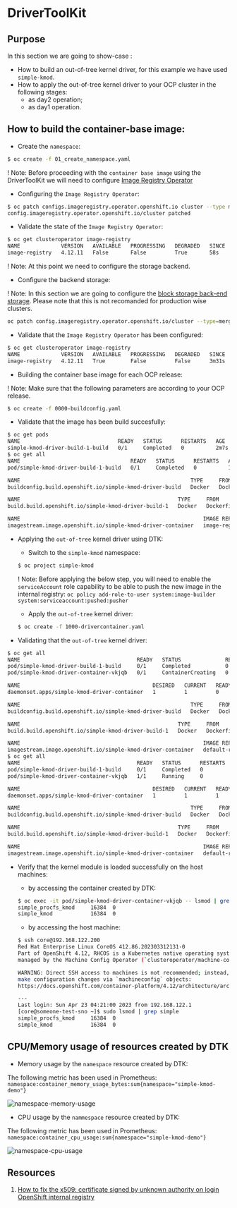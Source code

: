 # DriverToolKit

## Purpose 

In this section we are going to show-case :

- How to build an out-of-tree kernel driver, for this example we have used `simple-kmod`.
- How to apply the out-of-tree kernel driver to your OCP cluster in the following stages:
    - as day2 operation;
    - as day1 operation.

## How to build the container-base image:

- Create the `namespace`:

```bash
$ oc create -f 01_create_namespace.yaml
```
! Note: Before proceeding with the `container base image` using the DriverToolKit we will need to configure [Image Registry Operator][imageregistryoperator]

[imageregistryoperator]: https://docs.openshift.com/container-platform/4.12/registry/configuring_registry_storage/configuring-registry-storage-baremetal.html#registry-removed_configuring-registry-storage-baremetal

- Configuring the `Image Registry Operator`:

```bash
$ oc patch configs.imageregistry.operator.openshift.io cluster --type merge --patch '{"spec":{"managementState":"Managed"}}'
config.imageregistry.operator.openshift.io/cluster patched
```

- Validate the state of the `Image Registry Operator`:

```bash
$ oc get clusteroperator image-registry
NAME             VERSION   AVAILABLE   PROGRESSING   DEGRADED   SINCE   MESSAGE
image-registry   4.12.11   False       False         True       58s     Available: Error: storage backend not configured...
```
! Note: At this point we need to configure the storage backend.

- Configure the backend storage:

! Note: In this section we are going to configure the [block storage back-end storage][blockregistrystorage]. Please note that this is not recomanded for production wise clusters.

[blockregistrystorage]: https://docs.openshift.com/container-platform/4.12/registry/configuring_registry_storage/configuring-registry-storage-baremetal.html#installation-registry-storage-block-recreate-rollout-bare-metal_configuring-registry-storage-baremetal

```bash
oc patch config.imageregistry.operator.openshift.io/cluster --type=merge -p '{"spec":{"rolloutStrategy":"Recreate","replicas":1}}'
``` 

- Validate that the `Image Registry Operator` has been configured:

```bash
$ oc get clusteroperator image-registry
NAME             VERSION   AVAILABLE   PROGRESSING   DEGRADED   SINCE   MESSAGE
image-registry   4.12.11   True        False         False      3m31s
```

- Building the container base image for each OCP release:

! Note: Make sure that the following parameters are according to your OCP release.

```bash
$ oc create -f 0000-buildconfig.yaml
```

- Validate that the image has been build succesfully:

```bash
$ oc get pods
NAME                               READY   STATUS      RESTARTS   AGE
simple-kmod-driver-build-1-build   0/1     Completed   0          2m7s
$ oc get all
NAME                                   READY   STATUS      RESTARTS   AGE
pod/simple-kmod-driver-build-1-build   0/1     Completed   0          103s

NAME                                                      TYPE     FROM         LATEST
buildconfig.build.openshift.io/simple-kmod-driver-build   Docker   Dockerfile   1

NAME                                                  TYPE     FROM         STATUS     STARTED              DURATION
build.build.openshift.io/simple-kmod-driver-build-1   Docker   Dockerfile   Complete   About a minute ago   58s

NAME                                                          IMAGE REPOSITORY                                                                                 TAGS   UPDATED
imagestream.image.openshift.io/simple-kmod-driver-container   image-registry.openshift-image-registry.svc:5000/simple-kmod-demo/simple-kmod-driver-container   demo   49 seconds ago
```

- Applying the `out-of-tree` kernel driver using DTK:

    - Switch to the `simple-kmod` namespace:
    ```bash
    $ oc project simple-kmod
    ```

    ! Note: Before applying the below step, you will need to enable the `serviceAccount` role capability to be able to push the new image in the internal registry: `oc policy add-role-to-user system:image-builder system:serviceaccount:pushed:pusher`

    - Apply the `out-of-tree` kernel driver:
    ```bash
    $ oc create -f 1000-drivercontainer.yaml
    ```

- Validating that the `out-of-tree` kernel driver:

```bash
$ oc get all
NAME                                     READY   STATUS              RESTARTS   AGE
pod/simple-kmod-driver-build-1-build     0/1     Completed           0          14m
pod/simple-kmod-driver-container-vkjqb   0/1     ContainerCreating   0          2s

NAME                                          DESIRED   CURRENT   READY   UP-TO-DATE   AVAILABLE   NODE SELECTOR                     AGE
daemonset.apps/simple-kmod-driver-container   1         1         0       1            0           node-role.kubernetes.io/worker=   2s

NAME                                                      TYPE     FROM         LATEST
buildconfig.build.openshift.io/simple-kmod-driver-build   Docker   Dockerfile   1

NAME                                                  TYPE     FROM         STATUS     STARTED          DURATION
build.build.openshift.io/simple-kmod-driver-build-1   Docker   Dockerfile   Complete   14 minutes ago   58s

NAME                                                          IMAGE REPOSITORY                                                                                                     TAGS   UPDATED
imagestream.image.openshift.io/simple-kmod-driver-container   default-route-openshift-image-registry.apps.someone-test.test412.com/simple-kmod-demo/simple-kmod-driver-container   demo   14 minutes ago
$ oc get all
NAME                                     READY   STATUS      RESTARTS   AGE
pod/simple-kmod-driver-build-1-build     0/1     Completed   0          14m
pod/simple-kmod-driver-container-vkjqb   1/1     Running     0          4s

NAME                                          DESIRED   CURRENT   READY   UP-TO-DATE   AVAILABLE   NODE SELECTOR                     AGE
daemonset.apps/simple-kmod-driver-container   1         1         1       1            1           node-role.kubernetes.io/worker=   4s

NAME                                                      TYPE     FROM         LATEST
buildconfig.build.openshift.io/simple-kmod-driver-build   Docker   Dockerfile   1

NAME                                                  TYPE     FROM         STATUS     STARTED          DURATION
build.build.openshift.io/simple-kmod-driver-build-1   Docker   Dockerfile   Complete   14 minutes ago   58s

NAME                                                          IMAGE REPOSITORY                                                                                                     TAGS   UPDATED
imagestream.image.openshift.io/simple-kmod-driver-container   default-route-openshift-image-registry.apps.someone-test.test412.com/simple-kmod-demo/simple-kmod-driver-container   demo   14 minutes ago
```
- Verify that the kernel module is loaded successfully on the host machines:

    - by accessing the container created by DTK:
    ```bash
    $ oc exec -it pod/simple-kmod-driver-container-vkjqb -- lsmod | grep simple
    simple_procfs_kmod     16384  0
    simple_kmod            16384  0
    ```
    - by accessing the host machine:
    ```bash
    $ ssh core@192.168.122.200
    Red Hat Enterprise Linux CoreOS 412.86.202303312131-0
    Part of OpenShift 4.12, RHCOS is a Kubernetes native operating system
    managed by the Machine Config Operator (`clusteroperator/machine-config`).

    WARNING: Direct SSH access to machines is not recommended; instead,
    make configuration changes via `machineconfig` objects:
    https://docs.openshift.com/container-platform/4.12/architecture/architecture-rhcos.html

    ---
    Last login: Sun Apr 23 04:21:00 2023 from 192.168.122.1
    [core@someone-test-sno ~]$ sudo lsmod | grep simple
    simple_procfs_kmod     16384  0
    simple_kmod            16384  0
    ```

## CPU/Memory usage of resources created by DTK

- Memory usage by the `namespace` resource created by DTK:

The following metric has been used in Prometheus: `namespace:container_memory_usage_bytes:sum{namespace="simple-kmod-demo"}`

![namespace-memory-usage](https://github.com/midu16/rhcos-layering/blob/d475e9f977c8d45b3046718734583475b2a47e1e/simple-kmod/dtk-simple-kmod/screen/Screenshot%202023-04-23%20at%2007-02-14%20Metrics%20%C2%B7%20Red%20Hat%20OpenShift.png)

- CPU usage by the `nammespace` resource created by DTK:

The following metric has been used in Prometheus: `namespace:container_cpu_usage:sum{namespace="simple-kmod-demo"}`

![namespace-cpu-usage](https://github.com/midu16/rhcos-layering/blob/d475e9f977c8d45b3046718734583475b2a47e1e/simple-kmod/dtk-simple-kmod/screen/Screenshot%202023-04-23%20at%2007-01-26%20Metrics%20%C2%B7%20Red%20Hat%20OpenShift.png)



## Resources

1. [How to fix the x509: certificate signed by unknown authority on login OpenShift internal registry][certificatesignedbyunknownauthority]

[certificatesignedbyunknownauthority]: https://access.redhat.com/solutions/6088891